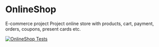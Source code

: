 # OnlineShop
E-commerce project
Project online store with products, cart, payment, orders, coupons, present cards etc.

[![OnlineShop Tests](https://github.com/sergey-vernyk/OnlineShop/actions/workflows/django-onlineshop-testing.yml/badge.svg?branch=master&event=workflow_dispatch)](https://github.com/sergey-vernyk/OnlineShop/actions/workflows/django-onlineshop-testing.yml)

